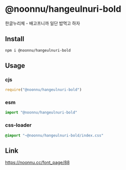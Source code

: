 # @noonnu/hangeulnuri-bold
한글누리체 - 배고프니까 일단 밥먹고 하자

## Install
```sh
npm i @noonnu/hangeulnuri-bold
```
## Usage
### cjs
```js
require("@noonnu/hangeulnuri-bold")
```
### esm
```js
import "@noonnu/hangeulnuri-bold"
```
### css-loader
```css
@import "~@noonnu/hangeulnuri-bold/index.css"
```

## Link
https://noonnu.cc/font_page/88